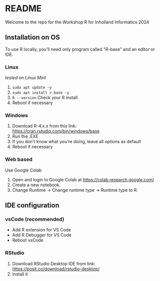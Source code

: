 # README
Welcome to the repo for the Workshop R for Inholland Informatics 2024

## Installation on OS
To use R locally, you'll need only program called "R-base" and an editor or IDE.

### Linux
*tested on Linux Mint*
1. `sudo apt update -y`
2. `sudo apt install r-base -y`
3. `R --version` Check your R install
4. Reboot if necessary

### Windows
1. Download R-4.x.x from this link: https://cran.rstudio.com/bin/windows/base
2. Run the .EXE
3. If you don't know what you're doing, leave all options as default
4. Reboot if necessary

### Web based
Use Google Colab
1. Open and login to Google Colab at https://colab.research.google.com/ 
2. Create a new notebook.
3. Change Runtime -> Change runtime type -> Runtime type to R.

## IDE configuration

### vsCode (recommended)
* Add R extension for VS Code
* Add R Debugger for VS Code
* Reboot vsCode

### RStudio
1. Download RStudio Desktop IDE from link: https://posit.co/download/rstudio-desktop/
2. Install it